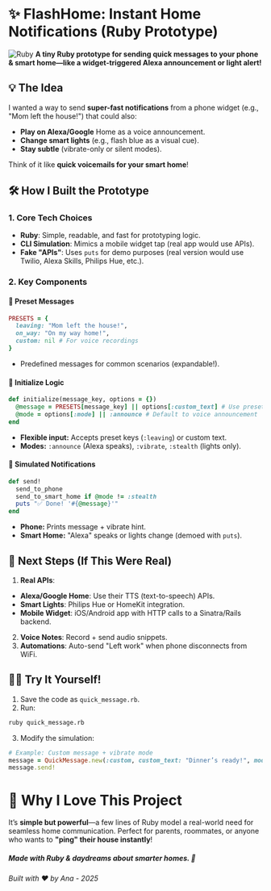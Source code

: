 # ✨ FlashHome: Instant Home Notifications (Ruby Prototype)
![Ruby](https://img.shields.io/badge/Ruby-CC342D?style=for-the-badge&logo=ruby&logoColor=white) 
**A tiny Ruby prototype for sending quick messages to your phone & smart home—like a widget-triggered Alexa announcement or light alert!**

## 💡 The Idea
I wanted a way to send **super-fast notifications** from a phone widget (e.g., "Mom left the house!") that could also:
- **Play on Alexa/Google** Home as a voice announcement.
- **Change smart lights** (e.g., flash blue as a visual cue).
- **Stay subtle** (vibrate-only or silent modes).

Think of it like **quick voicemails for your smart home**!

## 🛠️ How I Built the Prototype
### 1. Core Tech Choices
- **Ruby**: Simple, readable, and fast for prototyping logic.
- **CLI Simulation**: Mimics a mobile widget tap (real app would use APIs).
- **Fake "APIs"**: Uses `puts` for demo purposes (real version would use Twilio, Alexa Skills, Philips Hue, etc.).

### 2. Key Components
#### 📝 Preset Messages
```ruby
PRESETS = {
  leaving: "Mom left the house!",
  on_way: "On my way home!",
  custom: nil # For voice recordings
}
```

- Predefined messages for common scenarios (expandable!).

#### 🚀 Initialize Logic
```ruby
def initialize(message_key, options = {})
  @message = PRESETS[message_key] || options[:custom_text] # Use preset or custom text
  @mode = options[:mode] || :announce # Default to voice announcement
end
```

- **Flexible input:** Accepts preset keys (`:leaving`) or custom text.
- **Modes:** `:announce` (Alexa speaks), `:vibrate`, `:stealth` (lights only).

#### 📲 Simulated Notifications
```ruby
def send!
  send_to_phone
  send_to_smart_home if @mode != :stealth
  puts "✅ Done! '#{@message}'"
end
```

- **Phone:** Prints message + vibrate hint.
- **Smart Home:** "Alexa" speaks or lights change (demoed with `puts`).

## 🚧 Next Steps (If This Were Real)
1. **Real APIs**:
- **Alexa/Google Home**: Use their TTS (text-to-speech) APIs.
- **Smart Lights**: Philips Hue or HomeKit integration.
- **Mobile Widget**: iOS/Android app with HTTP calls to a Sinatra/Rails backend.

2. **Voice Notes**: Record + send audio snippets.
3. **Automations**: Auto-send "Left work" when phone disconnects from WiFi.

## 👩‍💻 Try It Yourself!
1. Save the code as `quick_message.rb`.
2. Run:
```bash
ruby quick_message.rb
```
3. Modify the simulation:
```ruby
# Example: Custom message + vibrate mode
message = QuickMessage.new(:custom, custom_text: "Dinner’s ready!", mode: :vibrate)
message.send!
```

# 🌟 Why I Love This Project
It’s **simple but powerful**—a few lines of Ruby model a real-world need for seamless home communication. Perfect for parents, roommates, or anyone who wants to **"ping" their house instantly**!

##### Made with Ruby & daydreams about smarter homes. 💙
###### Built with ❤️ by Ana - 2025
